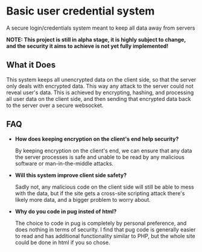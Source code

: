 # Basic user credential system
A secure login/credentials system meant to keep all data away from servers

**NOTE: This project is still in alpha stage, it is highly subject to change, and the security it aims to achieve is not yet fully implemented!**
## What it Does
This system keeps all unencrypted data on the client side, so that the server only deals with encrypted data. This way any attack to the server could not reveal user's data.
This is achieved by encrypting, hashing, and processing all user data on the client side, and then sending that encrypted data back to the server over a secure websocket.

## FAQ
- **How does keeping encryption on the client's end help security?**

    By keeping encryption on the client's end, we can ensure that any data the server processes is safe and unable to be read by any malicious software or man-in-the-middle attacks.
 - **Will this system improve client side safety?**

    Sadly not, any malicious code on the client side will still be able to mess with the data, but if the site gets a cross-site scripting attack there's likely more data, and a bigger problem to worry about.
- **Why do you code in pug insted of html?**

    The choice to code in pug is completely by personal preference, and does nothing in terms of security. I find that pug code is generally easier to read and has additional functionality similar to PHP, but the whole site could be done in html if you so chose.
